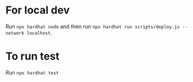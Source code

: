 # For local dev

Run `npx hardhat node` and then run `npx hardhat run scripts/deploy.js --network localhost`.


# To run test

Run `npx hardhat test`